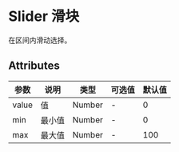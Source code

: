 # Slider 滑块

在区间内滑动选择。

## Attributes
|参数|说明|类型|可选值|默认值|
|---|---|---|---|---|
|value|值|Number|-|0|
|min|最小值|Number|-|0|
|max|最大值|Number|-|100|